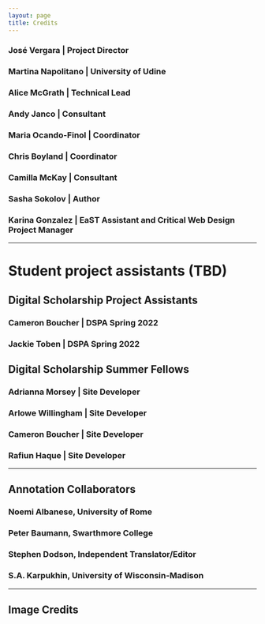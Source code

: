 ```yaml
---
layout: page
title: Credits
---
```


### José Vergara | Project Director

### Martina Napolitano | University of Udine

### Alice McGrath | Technical Lead

### Andy Janco | Consultant

### Maria Ocando-Finol | Coordinator 

### Chris Boyland | Coordinator 

### Camilla McKay | Consultant 

### Sasha Sokolov | Author 

### Karina Gonzalez | EaST Assistant and Critical Web Design Project Manager 
--- 
# Student project assistants (TBD) 

## Digital Scholarship Project Assistants

### Cameron Boucher | DSPA Spring 2022

### Jackie Toben | DSPA Spring 2022

## Digital Scholarship Summer Fellows

### Adrianna Morsey | Site Developer

### Arlowe Willingham | Site Developer

### Cameron Boucher | Site Developer

### Rafiun Haque | Site Developer

--- 
## Annotation Collaborators

### Noemi Albanese, University of Rome

### Peter Baumann, Swarthmore College

### Stephen Dodson, Independent Translator/Editor

### S.A. Karpukhin, University of Wisconsin-Madison 

---

## Image Credits


